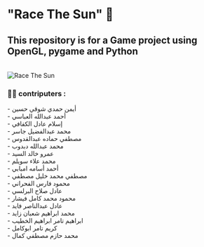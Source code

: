 <h1> "Race The Sun" 🚀 </h1>
<h2> This repository is for a Game project using OpenGL, pygame and Python </h2>
<br>
<img align="center" src="https://github.com/Astr0n1/Game/assets/104142801/bd0b4ba3-b276-43f3-abc4-0bf0ec27dee9" alt="Race The Sun">
<br/>

<h3> 🤝🏻 contriputers : </h3>
- أيمن حمدي شوقي حسين
<br/>
- أحمد عبدالله العباسي
<br/>
- إسلام عادل الكفافي
<br/>
- محمد عبدالفضيل جاسر
<br/>
- مصطفي حماده عبدالقدوس
<br/>
- محمد عبدالله دبدوب
<br/>
- عمرو خالد السيد
<br/>
- محمد علاء سويلم
<br/>
- أحمد أسامه امبابي
<br/>
- مصطفي محمد خليل مصطفي
<br/>
- محمود فارس الفحراني
<br/>
- عادل صلاح البرلسي
<br/>
- محمود محمد كامل فيشار
<br/>
- عادل عبدالناصر فايد
<br/>
- محمد ابراهيم شعبان زايد
<br/>
- ابراهيم تامر ابراهيم الخطيب
<br/>
- كريم تامر ابوكامل
<br/>
- محمد حازم مصطفي كمال

